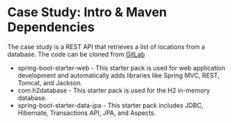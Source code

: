 # Case Study: Intro & Maven Dependencies
The case study is a REST API that retrieves a list of locations from a database. The code can be cloned from [GitLab](https://gitlab.com/videolearning/udacity-java/tree/master/Lesson2-restapis)

* spring-boot-starter-web - This starter pack is used for web application development and automatically adds libraries like Spring MVC, REST, Tomcat, and Jackson.
* com.h2database - This starter pack is used for the H2 in-memory database.
* spring-boot-starter-data-jpa - This starter pack includes JDBC, Hibernate, Transactions API, JPA, and Aspects.
